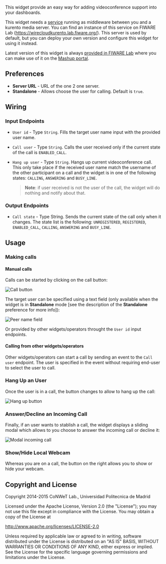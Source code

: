 This widget provide an easy way for adding videoconference support into your dashboards.

This widget needs a
[service](https://github.com/wirecloud-fiware/kurento-example-services-scala)
running as middleware between you and a kurento media server. You can find an
instance of this service on FIWARE Lab
(https://wirecloudkurento.lab.fiware.org/). This server is used by default, but
you can deploy your own version and configure this widget for using it instead.

Latest version of this widget is always [provided in FIWARE Lab](https://store.lab.fiware.org/search/keyword/KurentoStarterKit) where you can make use of it on the [Mashup portal](https://mashup.lab.fiware.org).

## Preferences

* **Server URL** - URL of the one 2 one server.
* **Standalone** - Allows choose the user for calling. Default is `true`.

## Wiring

### Input Endpoints

- `User id` - Type `String`. Fills the target user name input with the provided user name.

- `Call user` - Type `String`. Calls the user received only if the current state of the call is `ENABLED_CALL`.

- `Hang up user` - Type `String`. Hangs up current videoconference call. This only take place if the received user name match the username of the other participant on a call and the widget is in one of the following states: `CALLING`, `ANSWERING` and `BUSY_LINE`.

  > **Note**: if user received is not the user of the call, the widget will do nothing and notify about that.

### Output Endpoints

- `Call state` - Type String. Sends the current state of the call only when it changes. The state list is the following: `UNREGISTERED`, `REGISTERED`, `ENABLED_CALL`, `CALLING`, `ANSWERING` and `BUSY_LINE`.

## Usage

### Making calls

#### Manual calls

Calls can be started by clicking on the call button:

![Call button](images/callbutton.png)

The target user can be specified using a text field (only available when the widget is in **Standalone** mode [see the description of the **Standalone** preference for more info]):

![Peer name field](images/peernamefield.png)

Or provided by other widgets/operators throught the `User id` input endpoints.

#### Calling from other widgets/operators

Other widgets/operators can start a call by sending an event to the `Call user` endpoint. The user is specified in the event without requiring end-user to select the user to call.

### Hang Up an User

Once the user is in a call, the button changes to allow to hang up the call:

![Hang up button](images/hangupbutton.png)

### Answer/Decline an Incoming Call

Finally, if an user wants to stablish a call, the widget displays a sliding modal which allows to you choose to answer the incoming call or decline it:

![Modal incoming call](images/incamingcall.png)

### Show/Hide Local Webcam

Whereas you are on a call, the button on the right allows you to show or hide your webcam.

<!-- ![Webcam button](images/webcambutton.png) -->

## Copyright and License

Copyright 2014-2015 CoNWeT Lab., Universidad Politecnica de Madrid

Licensed under the Apache License, Version 2.0 (the "License");
you may not use this file except in compliance with the License.
You may obtain a copy of the License at

  http://www.apache.org/licenses/LICENSE-2.0

Unless required by applicable law or agreed to in writing, software
distributed under the License is distributed on an "AS IS" BASIS,
WITHOUT WARRANTIES OR CONDITIONS OF ANY KIND, either express or implied.
See the License for the specific language governing permissions and
limitations under the License.
